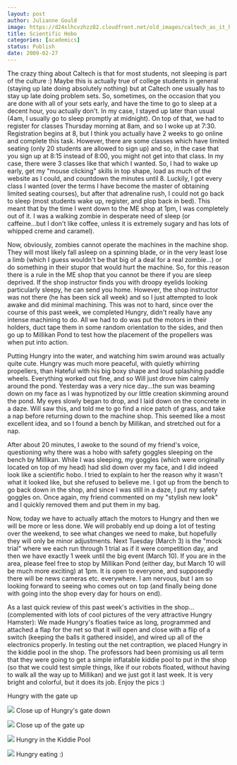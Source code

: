 ```yaml
---
layout: post
author: Julianne Gould
image: https://d24slhcvzhzz82.cloudfront.net/old_images/caltech_as_it_happens/6a0105349b8251970b0112791272da28a4.jpg
title: Scientific Hobo
categories: [academics]
status: Publish
date: 2009-02-27
---
```



The crazy thing about Caltech is that for most students, not sleeping is part of the culture :) Maybe this is actually true of college students in general (staying up late doing absolutely nothing) but at Caltech one usually has to stay up late doing problem sets. So, sometimes, on the occasion that you are done with all of your sets early, and have the time to go to sleep at a decent hour, you actually don't. In my case, I stayed up later than usual (4am, I usually go to sleep promptly at midnight). On top of that, we had to register for classes Thursday morning at 8am, and so I woke up at 7:30. Registration begins at 8, but I think you actually have 2 weeks to go online and complete this task. However, there are some classes which have limited seating (only 20 students are allowed to sign up) and so, in the case that you sign up at 8:15 instead of 8:00, you might not get into that class. In my case, there were 3 classes like that which I wanted. So, I had to wake up early, get my "mouse clicking" skills in top shape, load as much of the website as I could, and countdown the minutes until 8. Luckily, I got every class I wanted (over the terms I have become the master of obtaining limited seating courses), but after that adrenaline rush, I could not go back to sleep (most students wake up, register, and plop back in bed). This meant that by the time I went down to the ME shop at 1pm, I was completely out of it. I was a walking zombie in desperate need of sleep (or caffeine...but I don't like coffee, unless it is extremely sugary and has lots of whipped creme and caramel).

Now, obviously, zombies cannot operate the machines in the machine shop. They will most likely fall asleep on a spinning blade, or in the very least lose a limb (which I guess wouldn't be that big of a deal for a real zombie...) or do something in their stupor that would hurt the machine. So, for this reason there is a rule in the ME shop that you cannot be there if you are sleep deprived. If the shop instructor finds you with droopy eyelids looking particularly sleepy, he can send you home. However, the shop instructor was not there (he has been sick all week) and so I just attempted to look awake and did minimal machining. This was not to hard, since over the course of this past week, we completed Hungry, didn't really have any intense machining to do. All we had to do was put the motors in their holders, duct tape them in some random orientation to the sides, and then go up to Millikan Pond to test how the placement of the propellers was when put into action.

Putting Hungry into the water, and watching him swim around was actually quite cute. Hungry was much more peaceful, with quietly whirring propellers, than Hateful with his big boxy shape and loud splashing paddle wheels. Everything worked out fine, and so Will just drove him calmly around the pond. Yesterday was a very nice day...the sun was beaming down on my face as I was hypnotized by our little creation skimming around the pond. My eyes slowly began to drop, and I laid down on the concrete in a daze. Will saw this, and told me to go find a nice patch of grass, and take a nap before returning down to the machine shop. This seemed like a most excellent idea, and so I found a bench by Millikan, and stretched out for a nap.

After about 20 minutes, I awoke to the sound of my friend's voice, questioning why there was a hobo with safety goggles sleeping on the bench by Millikan. While I was sleeping, my goggles (which were originally located on top of my head) had slid down over my face, and I did indeed look like a scientific hobo. I tried to explain to her the reason why it wasn't what it looked like, but she refused to believe me. I got up from the bench to go back down in the shop, and since I was still in a daze, I put my safety goggles on. Once again, my friend commented on my "stylish new look" and I quickly removed them and put them in my bag.

Now, today we have to actually attach the motors to Hungry and then we will be more or less done. We will probably end up doing a lot of testing over the weekend, to see what changes we need to make, but hopefully they will only be minor adjustments. Next Tuesday (March 3) is the "mock trial" where we each run through 1 trial as if it were competition day, and then we have exactly 1 week until the big event (March 10). If you are in the area, please feel free to stop by Millikan Pond (either day, but March 10 will be much more exciting) at 1pm. It is open to everyone, and supposedly there will be news cameras etc. everywhere. I am nervous, but I am so looking forward to seeing who comes out on top (and finally being done with going into the shop every day for hours on end).

As a last quick review of this past week's activities in the shop... (complemented with lots of cool pictures of the very attractive Hungry Hamster):
We made Hungry's floaties twice as long, programmed and attached a flap for the net so that it will open and close with a flip of a switch (keeping the balls it gathered inside), and wired up all of the electronics properly. In testing out the net contraption, we placed Hungry in the kiddie pool in the shop. The professors had been promising us all term that they were going to get a simple inflatable kiddie pool to put in the shop (so that we could test simple things, like if our robots floated, without having to walk all the way up to Millikan) and we just got it last week. It is very bright and colorful, but it does its job. Enjoy the pics :)

  Hungry with the gate up


![](https://d24slhcvzhzz82.cloudfront.net/old_images/caltech_as_it_happens/6a0105349b8251970b0111689de409970c.jpg)
Close up of Hungry's gate down


![](https://d24slhcvzhzz82.cloudfront.net/old_images/caltech_as_it_happens/6a0105349b8251970b0111689de4a9970c.jpg) Close up of the gate up


![](https://d24slhcvzhzz82.cloudfront.net/old_images/caltech_as_it_happens/6a0105349b8251970b0111689de617970c.jpg) Hungry in the Kiddie Pool


![](https://d24slhcvzhzz82.cloudfront.net/old_images/caltech_as_it_happens/6a0105349b8251970b01127912748c28a4.jpg) Hungry eating :)
